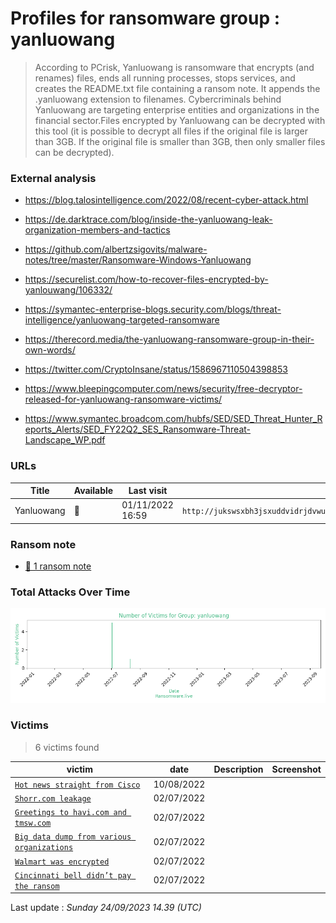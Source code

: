 # Profiles for ransomware group : **yanluowang**


> According to PCrisk, Yanluowang is ransomware that encrypts (and renames) files, ends all running processes, stops services, and creates the README.txt file containing a ransom note. It appends the .yanluowang extension to filenames. Cybercriminals behind Yanluowang are targeting enterprise entities and organizations in the financial sector.Files encrypted by Yanluowang can be decrypted with this tool (it is possible to decrypt all files if the original file is larger than 3GB. If the original file is smaller than 3GB, then only smaller files can be decrypted).

### External analysis
- https://blog.talosintelligence.com/2022/08/recent-cyber-attack.html

- https://de.darktrace.com/blog/inside-the-yanluowang-leak-organization-members-and-tactics

- https://github.com/albertzsigovits/malware-notes/tree/master/Ransomware-Windows-Yanluowang

- https://securelist.com/how-to-recover-files-encrypted-by-yanlouwang/106332/

- https://symantec-enterprise-blogs.security.com/blogs/threat-intelligence/yanluowang-targeted-ransomware

- https://therecord.media/the-yanluowang-ransomware-group-in-their-own-words/

- https://twitter.com/CryptoInsane/status/1586967110504398853

- https://www.bleepingcomputer.com/news/security/free-decryptor-released-for-yanluowang-ransomware-victims/

- https://www.symantec.broadcom.com/hubfs/SED/SED_Threat_Hunter_Reports_Alerts/SED_FY22Q2_SES_Ransomware-Threat-Landscape_WP.pdf

### URLs
| Title | Available | Last visit | fqdn | Screenshot 
|---|---|---|---|---|
| Yanluowang | 🔴 | 01/11/2022 16:59 | `http://jukswsxbh3jsxuddvidrjdvwuohtsy4kxg2axbppiyclomt2qciyfoad.onion` | ❌ | 


### Ransom note
* [📝 1 ransom note](notes/yanluowang)

### Total Attacks Over Time

![Statistics](../graphs/stats-yanluowang.png)


### Victims

> 6 victims found

| victim | date | Description | Screenshot | 
|---|---|---|---|
| [`Hot news straight from Cisco`](https://google.com/search?q=Hot+news+straight+from+Cisco) | 10/08/2022 |   |   |
| [`Shorr.com leakage`](https://google.com/search?q=Shorr.com+leakage) | 02/07/2022 |   |   |
| [`Greetings to havi.com and tmsw.com`](https://google.com/search?q=Greetings+to+havi.com+and+tmsw.com) | 02/07/2022 |   |   |
| [`Big data dump from various organizations`](https://google.com/search?q=Big+data+dump+from+various+organizations) | 02/07/2022 |   |   |
| [`Walmart was encrypted`](https://google.com/search?q=Walmart+was+encrypted) | 02/07/2022 |   |   |
| [`Cincinnati bell didn’t pay the ransom`](https://google.com/search?q=Cincinnati+bell+didn%E2%80%99t+pay+the+ransom) | 02/07/2022 |   |   |



Last update : _Sunday 24/09/2023 14.39 (UTC)_
